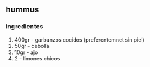 ## hummus

### ingredientes
1. 400gr - garbanzos cocidos (preferentemnet sin piel)
2. 50gr  - cebolla
3. 10gr  - ajo
4. 2     - limones chicos
